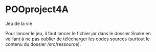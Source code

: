 # POOproject4A
Jeu de la vie

Pour lancer le jeu, il faut lancer le fichier jar dans le dossier Snake en veillant à ne pas oublier de télécharger les codes sources (surtout le contenu du dossier /src/ressource).

